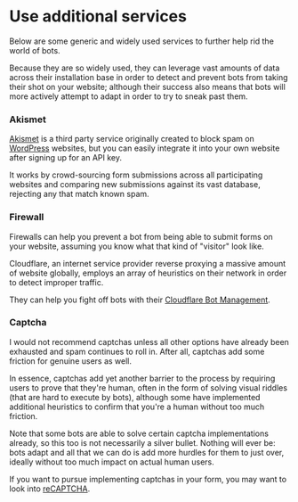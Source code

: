 # Use additional services

Below are some generic and widely used services to further help rid the world of bots.

Because they are so widely used, they can leverage vast amounts of data across their installation base in order to detect and prevent bots from taking their shot on your website; although their success also means that bots will more actively attempt to adapt in order to try to sneak past them.


### Akismet

[Akismet](https://akismet.com) is a third party service originally created to block spam on [WordPress](https://wordpress.org) websites, but you can easily integrate it into your own website after signing up for an API key.

It works by crowd-sourcing form submissions across all participating websites and comparing new submissions against its vast database, rejecting any that match known spam.


### Firewall

Firewalls can help you prevent a bot from being able to submit forms on your website, assuming you know what that kind of "visitor" look like.

Cloudflare, an internet service provider reverse proxying a massive amount of website globally, employs an array of heuristics on their network in order to detect improper traffic.

They can help you fight off bots with their [Cloudflare Bot Management](https://www.cloudflare.com/en-gb/products/bot-management).


### Captcha


I would not recommend captchas unless all other options have already been exhausted and spam continues to roll in. After all, captchas add some friction for genuine users as well.

In essence, captchas add yet another barrier to the process by requiring users to prove that they're human, often in the form of solving visual riddles (that are hard to execute by bots), although some have implemented additional heuristics to confirm that you're a human without too much friction.

Note that some bots are able to solve certain captcha implementations already, so this too is not necessarily a silver bullet. Nothing will ever be: bots adapt and all that we can do is add more hurdles for them to just over, ideally without too much impact on actual human users.

If you want to pursue implementing captchas in your form, you may want to look into [reCAPTCHA](https://www.google.com/recaptcha/about/).
